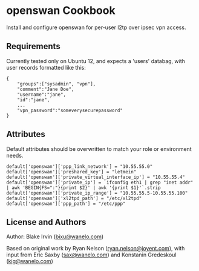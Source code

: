 openswan Cookbook
=================
Install and configure openswan for per-user l2tp over ipsec vpn access.

Requirements
------------
Currently tested only on Ubuntu 12, and expects a 'users' databag, with user records formatted like this:

    {
        "groups":["sysadmin", "vpn"],
        "comment":"Jane Doe",
        "username":"jane",
        "id":"jane",
        ...
        "vpn_password":"someverysecurepassword"
    }


Attributes
----------
Default attributes should be overwritten to match your role or environment needs.

    default['openswan']['ppp_link_network'] = "10.55.55.0"
    default['openswan']['preshared_key'] = "letmein"
    default['openswan']['private_virtual_interface_ip'] = "10.55.55.4"
    default['openswan']['private_ip'] = `ifconfig eth1 | grep "inet addr" | awk 'BEGIN{FS=":"}{print $2}' | awk '{print $1}'`.strip
    default['openswan']['private_ip_range'] = "10.55.55.5-10.55.55.100"
    default['openswan']['xl2tpd_path'] = "/etc/xl2tpd"
    default['openswan']['ppp_path'] = "/etc/ppp"


License and Authors
-------------------
Author: Blake Irvin (bixu@wanelo.com)

Based on original work by Ryan Nelson (ryan.nelson@joyent.com), with input from Eric Saxby (sax@wanelo.com) and Konstanin Gredeskoul (kig@wanelo.com)
